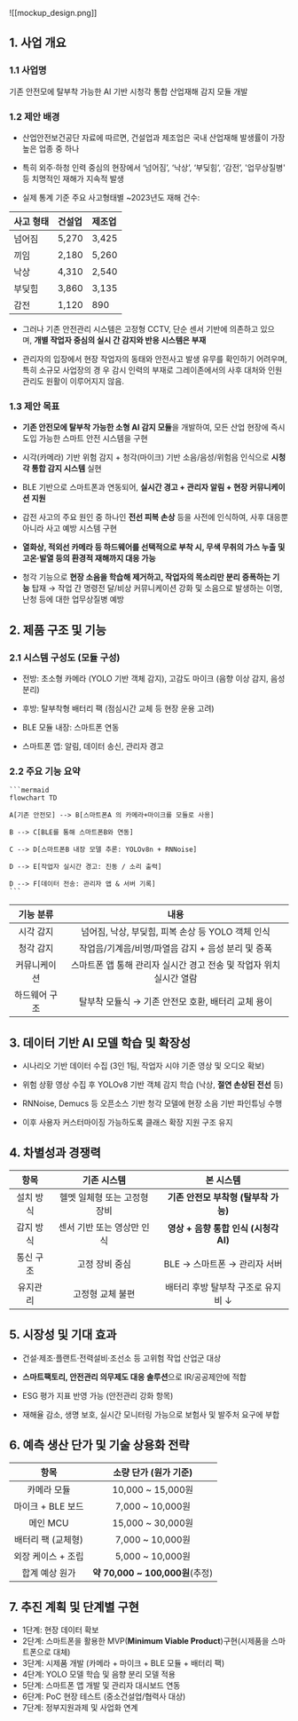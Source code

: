 
![[mockup_design.png]]


## 1. 사업 개요


### 1.1 사업명

기존 안전모에 탈부착 가능한 AI 기반 시청각 통합 산업재해 감지 모듈 개발

### 1.2 제안 배경

- 산업안전보건공단 자료에 따르면, 건설업과 제조업은 국내 산업재해 발생률이 가장 높은 업종 중 하나
    
- 특히 외주·하청 인력 중심의 현장에서 ‘넘어짐’,  ‘낙상’, ‘부딪힘’, ‘감전’, '업무상질병' 등 
	치명적인 재해가 지속적 발생
    
- 실제 통계 기준 주요 사고형태별 ~2023년도 재해 건수:
    
| 사고 형태 | 건설업   | 제조업   |
| :---- | :---- | :---- |
| 넘어짐   | 5,270 | 3,425 |
| 끼임    | 2,180 | 5,260 |
| 낙상    | 4,310 | 2,540 |
| 부딪힘   | 3,860 | 3,135 |
| 감전    | 1,120 | 890   |

- 그러나 기존 안전관리 시스템은 고정형 CCTV, 단순 센서 기반에 의존하고 있으며, **개별 작업자 중심의 실시
	간 감지와 반응 시스템은 부재**
    
- 관리자의 입장에서 현장 작업자의 동태와 안전사고 발생 유무를 확인하기 어려우며, 특히 소규모 사업장의 경
	우 감시 인력의 부재로 그레이존에서의 사후 대처와 인원 관리도 원활이 이루어지지 않음. 
	
### 1.3 제안 목표

- **기존 안전모에 탈부착 가능한 소형 AI 감지 모듈**을 개발하여, 모든 산업 현장에 즉시 도입 가능한 스마트 안전
	시스템을 구현
    
- 시각(카메라) 기반 위험 감지 + 청각(마이크) 기반 소음/음성/위험음 인식으로 **시청각 통합 감지 시스템** 실현
    
- BLE 기반으로 스마트폰과 연동되어, **실시간 경고 + 관리자 알림 + 현장 커뮤니케이션 지원**
    
- 감전 사고의 주요 원인 중 하나인 **전선 피복 손상** 등을 사전에 인식하여, 
	사후 대응뿐 아니라 사고 예방 시스템 구현
    
- **열화상, 적외선 카메라 등 하드웨어를 선택적으로 부착 시, 무색 무취의 가스 누출 및 고온·발열 등의 
	환경적 재해까지 대응 가능**
    
- 청각 기능으로 **현장 소음을 학습해 제거하고, 작업자의 목소리만 분리 증폭하는 기능** 탑재 → 작업 간 명령전
	달/비상 커뮤니케이션 강화 및 소음으로 발생하는 이명, 난청 등에 대한 업무상질병 예방
    
## 2. 제품 구조 및 기능


### 2.1 시스템 구성도 (모듈 구성)

- 전방: 초소형 카메라 (YOLO 기반 객체 감지), 고감도 마이크 (음향 이상 감지, 음성 분리)
    
- 후방: 탈부착형 배터리 팩 (점심시간 교체 등 현장 운용 고려)
    
- BLE 모듈 내장: 스마트폰 연동
    
- 스마트폰 앱: 알림, 데이터 송신, 관리자 경고
    

### 2.2 주요 기능 요약
<pre><code>```mermaid
flowchart TD

A[기존 안전모] --> B[스마트폰A 의 카메라+마이크를 모듈로 사용]

B --> C[BLE를 통해 스마트폰B와 연동]

C --> D[스마트폰B 내장 모델 추론: YOLOv8n + RNNoise]

D --> E[작업자 실시간 경고: 진동 / 소리 출력]

D --> F[데이터 전송: 관리자 앱 & 서버 기록]
```</code></pre>


|  기능 분류  |                   내용                    |
| :-----: | :-------------------------------------: |
|  시각 감지  |    넘어짐, 낙상, 부딪힘, 피복 손상 등 YOLO 객체 인식     |
|  청각 감지  |     작업음/기계음/비명/파열음 감지 + 음성 분리 및 증폭      |
| 커뮤니케이션  | 스마트폰 앱 통해 관리자 실시간 경고 전송 및 작업자 위치 실시간 열람 |
| 하드웨어 구조 |     탈부착 모듈식 → 기존 안전모 호환, 배터리 교체 용이      |

## 3. 데이터 기반 AI 모델 학습 및 확장성

- 시나리오 기반 데이터 수집 (3인 1팀, 작업자 시야 기준 영상 및 오디오 확보)
    
- 위험 상황 영상 수집 후 YOLOv8 기반 객체 감지 학습 (낙상, **절연 손상된 전선** 등)
    
- RNNoise, Demucs 등 오픈소스 기반 청각 모델에 현장 소음 기반 파인튜닝 수행
    
- 이후 사용자 커스터마이징 가능하도록 클래스 확장 지원 구조 유지
    

## 4. 차별성과 경쟁력


|  항목   |      기존 시스템      |           본 시스템            |
| :---: | :--------------: | :------------------------: |
| 설치 방식 | 헬멧 일체형 또는 고정형 장비 |  **기존 안전모 부착형 (탈부착 가능)**   |
| 감지 방식 | 센서 기반 또는 영상만 인식  | **영상 + 음향 통합 인식 (시청각 AI)** |
| 통신 구조 |     고정 장비 중심     |    BLE → 스마트폰 → 관리자 서버     |
| 유지관리  |    고정형 교체 불편     |    배터리 후방 탈부착 구조로 유지비 ↓    |


## 5. 시장성 및 기대 효과

- 건설·제조·플랜트·전력설비·조선소 등 고위험 작업 산업군 대상
    
- **스마트팩토리, 안전관리 의무제도 대응 솔루션**으로 IR/공공제안에 적합
    
- ESG 평가 지표 반영 가능 (안전관리 강화 항목)
    
- 재해율 감소, 생명 보호, 실시간 모니터링 가능으로 보험사 및 발주처 요구에 부합
    


## 6. 예측 생산 단가 및 기술 상용화 전략


|      항목      |        소량 단가 (원가 기준)        |
| :----------: | :-------------------------: |
|    카메라 모듈    |      10,000 ~ 15,000원       |
| 마이크 + BLE 보드 |       7,000 ~ 10,000원       |
|    메인 MCU    |      15,000 ~ 30,000원       |
| 배터리 팩 (교체형)  |       7,000 ~ 10,000원       |
| 외장 케이스 + 조립  |       5,000 ~ 10,000원       |
|   합계 예상 원가   | **약 70,000 ~ 100,000원**(추정) |


## 7. 추진 계획 및 단계별 구현

- 1단계: 현장 데이터 확보 
- 2단계: 스마트폰을 활용한 MVP(**Minimum Viable Product**)구현(시제품을 스마트폰으로 대체)
- 3단계: 시제품 개발 (카메라 + 마이크 + BLE 모듈 + 배터리 팩) 
- 4단계: YOLO 모델 학습 및 음향 분리 모델 적용 
- 5단계: 스마트폰 앱 개발 및 관리자 대시보드 연동 
- 6단계: PoC 현장 테스트 (중소건설업/협력사 대상) 
- 7단계: 정부지원과제 및 사업화 연계